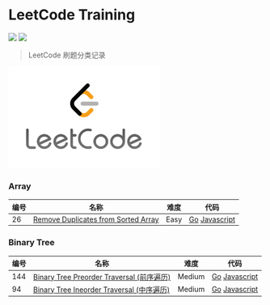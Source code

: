 # LeetCode Training

![](https://img.shields.io/badge/Language-Go-brightgreen)
![](https://img.shields.io/badge/Language-JavaScript-9cf)

> LeetCode 刷题分类记录

<img width="300" height="200" src="./pics/LeetCode_logo_white.png"/>

### Array

| 编号 | 名称 | 难度 | 代码
| ------ | ------ | ------ | ------ |
| 26 | [Remove Duplicates from Sorted Array](./problems/26.removeduplicatesfromsortedarray.md) | Easy | [Go](./solutions/26/go/26.removeduplicatesfromsortedarray.go)   [Javascript](./solutions/26/javascript/26.removeduplicatesfromsortedarray.js) |

### Binary Tree

| 编号 | 名称 | 难度 | 代码
| ------ | ------ | ------ | ------ |
| 144 | [Binary Tree Preorder Traversal (前序遍历)](./problems/144.binarytreepreordertraversal.md) | Medium | [Go](./solutions/144/go/144.binarytreepreordertraversal.go)   [Javascript](./solutions/144/js/144.binarytreepreordertraversal.js) |
| 94 | [Binary Tree Ineorder Traversal (中序遍历)](./problems/94.binarytreeinordertraversal.md) | Medium | [Go](./solutions/94/binarytreeinordertraversal.go)   [Javascript](./solutions/94/binarytreeinordertraversal.js) |

